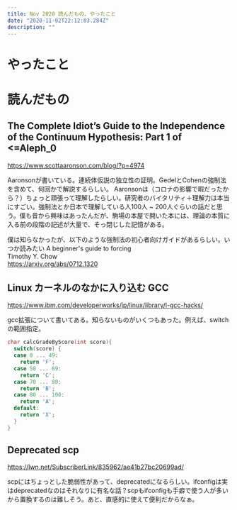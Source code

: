```yaml
---
title: Nov 2020 読んだもの、やったこと
date: "2020-11-02T22:12:03.284Z"
description: ""
---
```


# やったこと

# 読んだもの

## The Complete Idiot’s Guide to the Independence of the Continuum Hypothesis: Part 1 of <=Aleph_0
https://www.scottaaronson.com/blog/?p=4974  

Aaronsonが書いている。連続体仮説の独立性の証明。GedelとCohenの強制法を含めて、何回かで解説するらしい。 Aaronsonは（コロナの影響で暇だったから？）ちょっと頑張って理解したらしい。研究者のバイタリティ＋理解力は本当にすごい。強制法とか日本で理解している人100人 ~ 200人ぐらいの話だと思う。僕も昔から興味はあったんだが、駒場の本屋で開いた本には、理論の本質に入る前の段階の記述が大量で、そっ閉じした記憶がある。

僕は知らなかったが、以下のような強制法の初心者向けガイドがあるらしい。いつか読みたい
A beginner's guide to forcing  
Timothy Y. Chow  
https://arxiv.org/abs/0712.1320


## Linux カーネルのなかに入り込む GCC
https://www.ibm.com/developerworks/jp/linux/library/l-gcc-hacks/  

gcc拡張について書いてある。知らないものがいくつもあった。例えば、switchの範囲指定。
```c
char calcGradeByScore(int score){
  switch(score) {
  case 0 ... 49:
    return 'F';
  case 50 ... 69:
    return 'C';
  case 70 ... 80:
    return 'B';
  case 80 ... 100:
    return 'A';
  default:
    return 'X';
  }
}
```

## Deprecated scp
https://lwn.net/SubscriberLink/835962/ae41b27bc20699ad/

scpにはちょっとした脆弱性があって、deprecatedになるらしい。ifconfigは実はdeprecatedなのはそれなりに有名な話？scpもifconfigも手癖で使う人が多いから置換するのは難しそう。あと、直感的に使えて便利だからなぁ。
